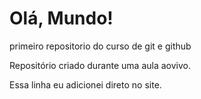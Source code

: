 # Olá, Mundo! 
 primeiro repositorio do curso de git e github

 Repositório criado durante uma aula aovivo.

Essa linha eu adicionei direto no site.
